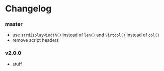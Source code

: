 # Changelog

### master
- use `strdisplaywindth()` instead of `len()` and `virtcol()` instead of `col()`
- remove script headers

### v2.0.0
- stuff
